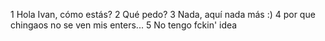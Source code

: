 1 Hola Ivan, cómo estás?
2 Qué pedo?
3 Nada, aquí nada más :)
4 por que chingaos no se ven mis enters...
5 No tengo fckin' idea
